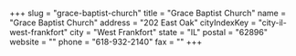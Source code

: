 +++
slug = "grace-baptist-church"
title = "Grace Baptist Church"
name = "Grace Baptist Church"
address = "202 East Oak"
cityIndexKey = "city-il-west-frankfort"
city = "West Frankfort"
state = "IL"
postal = "62896"
website = ""
phone = "618-932-2140"
fax = ""
+++
